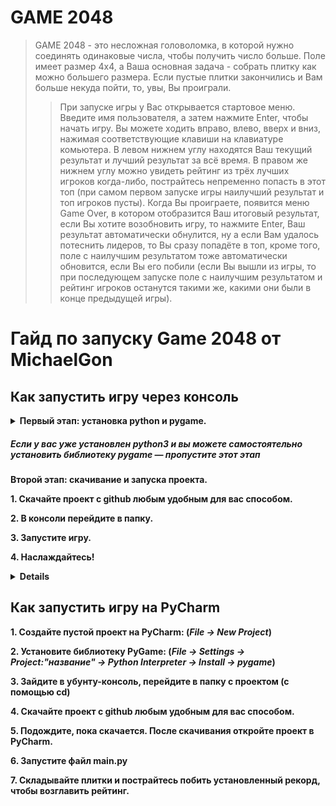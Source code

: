 <h1 id="game_2048">GAME 2048</h1>
<blockquote>
<p>GAME 2048 - это несложная головоломка, в которой нужно соединять одинаковые числа, чтобы получить число больше. Поле имеет размер 4х4, а Ваша основная задача - собрать плитку как можно большего размера. Если пустые плитки закончились и Вам больше некуда пойти, то, увы, Вы проиграли.</p>
<blockquote>
<p>При запуске игры у Вас открывается стартовое меню. Введите имя пользователя, а затем нажмите Enter, чтобы начать игру. Вы можете ходить вправо, влево, вверх и вниз, нажимая соответствующие клавиши на клавиатуре комьютера. В левом нижнем углу находятся Ваш текущий результат и лучший результат за всё время. В правом же нижнем углу можно увидеть рейтинг из трёх лучших игроков когда-либо, пострайтесь непременно попасть в этот топ (при самом первом запуске игры наилучший результат и топ игроков пусты). Когда Вы проиграете, появится меню Game Over, в котором отобразится Ваш итоговый результат, если Вы хотите возобновить игру, то нажмите Enter, Ваш результат автоматически обнулится, ну а если Вам удалось потеснить лидеров, то Вы сразу попадёте в топ, кроме того, поле с наилучшим результатом тоже автоматически обновится, если Вы его побили (если Вы вышли из игры, то при последующем запуске поле с наилучшим результатом и рейтинг игроков останутся такими же, какими они были в конце предыдущей игры).</p>
</blockquote>
</blockquote>
<h1 id="-arncpp">Гайд по запуску Game 2048 от MichaelGon</h1>
<h2 id="-pycharm">Как запустить игру через консоль</h2>
<details>
<summary><strong>Первый этап: установка python и pygame.
<h5 id="-python3-pygame-"><em>Если у вас уже установлен python3 и вы можете самостоятельно установить библиотеку pygame — пропустите этот этап</em></h5></summary>
<p><strong>1. Скачайте python3 с официального <a href="https://www.python.org/downloads/">сайта</a> и установите его.</strong>
<strong>2. Во время установки <em>обязательно</em> поставьте галочку &quot;Add Python 3.x to PATH&quot;.</strong>
<img src="https://python-scripts.com/wp-content/uploads/2018/06/win-install-dialog.40e3ded144b0.png" alt="add path screenshot"></p>
<p><strong>3. Когда установка закончится запустите консоль нажать комбинацию Win + R.
<p><strong>4. Установите pygame.
</details>
<strong>Второй этап: скачивание и запуска проекта.
<p><strong>1. Скачайте проект с github любым удобным для вас способом.</strong></p>
<p><strong>2. В консоли перейдите в папку. 
<p><strong>3. Запустите игру.
<p><strong>4. Наслаждайтесь!
<details>
<summary>Команды, которые нужно выполнить, для запуска через консоль:</summary>
<p><code>gitclone https://github.com/MichaelGon/2048_project.git</code></p>
<p><code>pip install pygame</code></p>
<p><code>cd</code></p>
<p><code>python main.py</code></p></details>
<h2 id="-pycharm">Как запустить игру на PyCharm</h2>
<p><strong>1. Создайте пустой проект на PyCharm: (<em>File -&gt; New Project</em>)</strong></p>
<p><strong>2. Установите библиотеку PyGame: (<em>File -&gt; Settings -&gt; Project:&quot;название&quot; -&gt; Python Interpreter -&gt; Install -&gt; pygame</em>)</strong></p>
<p><strong>3. Зайдите в убунту-консоль, перейдите в папку с проектом (с помощью cd)</strong></p>
<p><strong>4. Скачайте проект с github любым удобным для вас способом.</code></p>
<p><strong>5. Подождите, пока скачается. После скачивания откройте проект в PyCharm.</strong></p>
<p><strong>6. Запустите файл main.py</strong></p>
<p><strong>7. Складывайте плитки и пострайтесь побить установленный рекорд, чтобы возглавить рейтинг.</strong></p>
